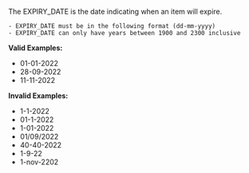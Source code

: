 <!-- markdownlint-disable-file first-line-h1 -->
The EXPIRY_DATE is the date indicating when an item will expire.

```info
- EXPIRY_DATE must be in the following format (dd-mm-yyyy)
- EXPIRY_DATE can only have years between 1900 and 2300 inclusive
```

**Valid Examples:**
- 01-01-2022
- 28-09-2022
- 11-11-2022

**Invalid Examples:**
- 1-1-2022
- 01-1-2022
- 1-01-2022
- 01/09/2022
- 40-40-2022
- 1-9-22
- 1-nov-2202
